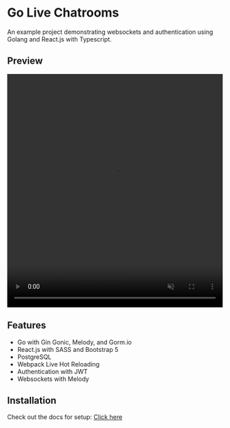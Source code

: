 # Go Live Chatrooms

An example project demonstrating websockets and authentication using Golang and React.js with Typescript.

## Preview

<video width="99%" height="540" autoplay loop muted>
    <source src="./docs/demo.mp4" type="video/mp4">
</video>

## Features

- Go with Gin Gonic, Melody, and Gorm.io
- React.js with SASS and Bootstrap 5
- PostgreSQL
- Webpack Live Hot Reloading
- Authentication with JWT
- Websockets with Melody

## Installation

Check out the docs for setup: <a href="./docs/INSTALLATION.md">Click here</a>
